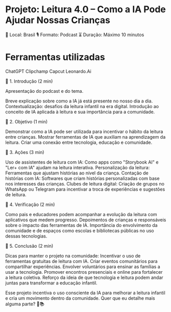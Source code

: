 # Projeto: Leitura 4.0 – Como a IA Pode Ajudar Nossas Crianças
📍 Local: Brasil
🎙 Formato: Podcast
⏳ Duração: Máximo 10 minutos

# Ferramentas utilizadas
ChatGPT
Clipchamp
Capcut
Leonardo.Ai

🔹 1. Introdução (2 min)

Apresentação do podcast e do tema.

Breve explicação sobre como a IA já está presente no nosso dia a dia.
Contextualização: desafios da leitura infantil na era digital.
Introdução ao conceito de IA aplicada à leitura e sua importância para a comunidade.

🔹 2. Objetivo (1 min)

Demonstrar como a IA pode ser utilizada para incentivar o hábito da leitura entre crianças.
Mostrar ferramentas de IA que auxiliam na aprendizagem da leitura.
Criar uma conexão entre tecnologia, educação e comunidade.

🔹 3. Ações (3 min)

Uso de assistentes de leitura com IA: Como apps como "Storybook AI" e "Ler+ com IA" ajudam na leitura interativa.
Personalização da leitura: Ferramentas que ajustam histórias ao nível da criança.
Contação de histórias com IA: Softwares que criam histórias personalizadas com base nos interesses das crianças.
Clubes de leitura digital: Criação de grupos no WhatsApp ou Telegram para incentivar a troca de experiências e sugestões de leitura.

🔹 4. Verificação (2 min)

Como pais e educadores podem acompanhar a evolução da leitura com aplicativos que medem progresso.
Depoimentos de crianças e responsáveis sobre o impacto das ferramentas de IA.
Importância do envolvimento da comunidade e de espaços como escolas e bibliotecas públicas no uso dessas tecnologias.

🔹 5. Conclusão (2 min)

Dicas para manter o projeto na comunidade:
Incentivar o uso de ferramentas gratuitas de leitura com IA.
Criar eventos comunitários para compartilhar experiências.
Envolver voluntários para ensinar as famílias a usar a tecnologia.
Promover encontros presenciais e online para fortalecer a leitura coletiva.
Reforço da ideia de que tecnologia e leitura podem andar juntas para transformar a educação infantil.

Esse projeto incentiva o uso consciente da IA para melhorar a leitura infantil e cria um movimento dentro da comunidade. Quer que eu detalhe mais alguma parte? 🚀📚
